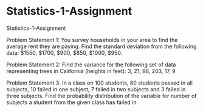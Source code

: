 # Statistics-1-Assignment
Statistics-1-Assignment

Problem Statement 1:
You survey households in your area to find the average rent they are paying. Find the
standard deviation from the following data:
$1550, $1700, $900, $850, $1000, $950.

Problem Statement 2:
Find the variance for the following set of data representing trees in California (heights in
feet):
3, 21, 98, 203, 17, 9

Problem Statement 3:
In a class on 100 students, 80 students passed in all subjects, 10 failed in one subject, 7
failed in two subjects and 3 failed in three subjects. Find the probability distribution of
the variable for number of subjects a student from the given class has failed in.
